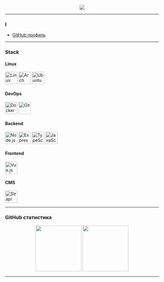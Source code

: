 
<p align="center">
  <img src="https://readme-typing-svg.herokuapp.com?size=24&color=00C853&center=true&vCenter=true&width=600&lines=Привет!+Я+разработчик+%F0%9F%91%8B;Backend+%7C+DevOps+%7C+Frontend;Люблю+Linux+и+open-source" />
</p>

---

### I 
- [GitHub профиль](https://github.com/qwezy1)

---

###  Stack

####  Linux
<p>
  <img src="https://cdn.jsdelivr.net/gh/devicons/devicon/icons/linux/linux-original.svg" width="40" alt="Linux"/>
  <img src="https://cdn.jsdelivr.net/gh/devicons/devicon/icons/archlinux/archlinux-original.svg" width="40" alt="Arch Linux"/>
  <img src="https://cdn.jsdelivr.net/gh/devicons/devicon/icons/ubuntu/ubuntu-plain.svg" width="40" alt="Ubuntu"/>
</p>

####  DevOps
<p>
  <img src="https://cdn.jsdelivr.net/gh/devicons/devicon/icons/docker/docker-original.svg" width="40" alt="Docker"/>
  <img src="https://cdn.jsdelivr.net/gh/devicons/devicon/icons/git/git-original.svg" width="40" alt="Git"/>
</p>

####  Backend
<p>
  <img src="https://cdn.jsdelivr.net/gh/devicons/devicon/icons/nodejs/nodejs-original.svg" width="40" alt="Node.js"/>
  <img src="https://cdn.jsdelivr.net/gh/devicons/devicon/icons/express/express-original.svg" width="40" alt="Express"/>
  <img src="https://cdn.jsdelivr.net/gh/devicons/devicon/icons/typescript/typescript-original.svg" width="40" alt="TypeScript"/>
  <img src="https://cdn.jsdelivr.net/gh/devicons/devicon/icons/javascript/javascript-original.svg" width="40" alt="JavaScript"/>
</p>

####  Frontend
<p>
  <img src="https://cdn.jsdelivr.net/gh/devicons/devicon/icons/vuejs/vuejs-original.svg" width="40" alt="Vue.js"/>
</p>

####  CMS
<p>
  <img src="https://cdn.jsdelivr.net/gh/devicons/devicon/icons/strapi/strapi-original.svg" width="40" alt="Strapi"/>
</p>

---

###  GitHub статистика
<p align="center">
  <img src="https://github-readme-stats.vercel.app/api?username=USERNAME&show_icons=true&theme=tokyonight" height="150"/>
  <img src="https://github-readme-stats.vercel.app/api/top-langs/?username=USERNAME&layout=compact&theme=tokyonight" height="150"/>
</p>

---
